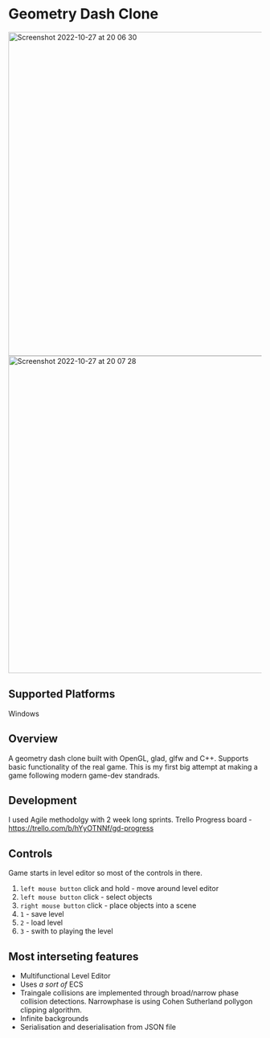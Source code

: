 # Geometry Dash Clone 
<img width="645" alt="Screenshot 2022-10-27 at 20 06 30" src="https://user-images.githubusercontent.com/84919282/198377124-1cdf45a4-e9eb-437d-b4f3-5e67c2022019.png">
<img width="632" alt="Screenshot 2022-10-27 at 20 07 28" src="https://user-images.githubusercontent.com/84919282/198377306-52116b4b-0b95-4f87-bcac-e9acde19a046.png">

## Supported Platforms
Windows

## Overview
A geometry dash clone built with OpenGL, glad, glfw and C++. Supports basic functionality of the real game. This is my first big attempt at making a game following modern game-dev standrads.

## Development
I used Agile methodolgy with 2 week long sprints. Trello Progress board - https://trello.com/b/hYyOTNNf/gd-progress

## Controls
Game starts in level editor so most of the controls in there. 
1. `left mouse button` click and hold - move around level editor
2. `left mouse button` click - select objects
3. `right mouse button` click - place objects into a scene
4. `1` - save level
5. `2` - load level
6. `3` - swith to playing the level

## Most interseting features
- Multifunctional Level Editor
- Uses *a sort of* ECS
- Traingale collisions are implemented through broad/narrow phase collision detections. Narrowphase is using Cohen Sutherland pollygon clipping algorithm.
- Infinite backgrounds
- Serialisation and deserialisation from JSON file
